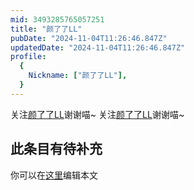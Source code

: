 ```yaml
---
mid: 3493285765057251
title: "颜了了LL"
pubDate: "2024-11-04T11:26:46.847Z"
updatedDate: "2024-11-04T11:26:46.847Z"
profile:
  {
    Nickname: ["颜了了LL"],
  }
---
```


关注[颜了了LL](https://space.bilibili.com/3493285765057251)谢谢喵~ 关注[颜了了LL](https://space.bilibili.com/3493285765057251)谢谢喵~

## 此条目有待补充
你可以在[这里](https://github.com/Yuhanawa/VTuber.ICU-Content/edit/master/v/颜了了LL/index.md)编辑本文
